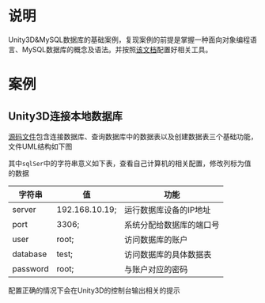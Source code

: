 # 说明

Unity3D&MySQL数据库的基础案例，复现案例的前提是掌握一种面向对象编程语言、MySQL数据库的概念及语法。并按照[该文档](https://github.com/DigitalMediaRD/TechnicalManual/blob/main/MySql.md)配置好相关工具。

# 案例

## Unity3D连接本地数据库

[源码文件](https://github.com/DigitalMediaRD/TechnicalManual/blob/main/Examples/MySQL/MySQLLink.cs)包含连接数据库、查询数据库中的数据表以及创建数据表三个基础功能，文件UML结构如下图
![]()

其中```sqlSer```中的字符串意义如下表，查看自己计算机的相关配置，修改列标为值的数据

|字符串|值|功能|
|---|---|---|
|server|192.168.10.19;|运行数据库设备的IP地址|
|port|3306;|系统分配给数据库的端口号|
|user|root;|访问数据库的账户|
|database|test;|访问数据库的具体数据表|
|password|root;|与账户对应的密码|

配置正确的情况下会在Unity3D的控制台输出相关的提示